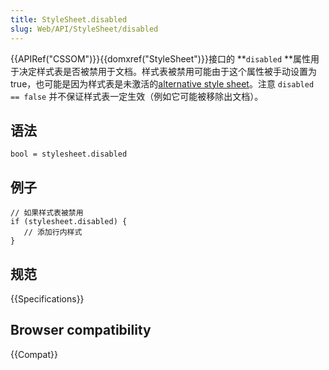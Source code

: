 ```yaml
---
title: StyleSheet.disabled
slug: Web/API/StyleSheet/disabled
---
```


{{APIRef("CSSOM")}}{{domxref("StyleSheet")}}接口的 **`disabled` **属性用于决定样式表是否被禁用于文档。样式表被禁用可能由于这个属性被手动设置为 true，也可能是因为样式表是未激活的[alternative style sheet](/zh-CN/docs/Web/CSS/Alternative_style_sheets)。注意 `disabled == false` 并不保证样式表一定生效（例如它可能被移除出文档）。

## 语法

```plain
bool = stylesheet.disabled
```

## 例子

```plain
// 如果样式表被禁用
if (stylesheet.disabled) {
   // 添加行内样式
}
```

## 规范

{{Specifications}}

## Browser compatibility

{{Compat}}

